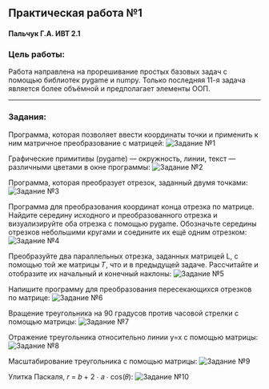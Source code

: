 ## Практическая работа №1
#### Пальчук Г.А. ИВТ 2.1

### Цель работы:

Работа направлена на прорешивание простых базовых задач с помощью библиотек pygame и numpy.
Только последняя 11-я задача является более объёмной и предполагает элементы ООП.

---

### Задания:
Программа, которая позволяет ввести координаты точки и применить к ним матричное преобразование с матрицей:
  ![Задание №1](images/task_1.png)

Графические примитивы (pygame) — окружность, линии, текст — различными цветами в окне программы:
  ![Задание №2](images/task_2.png)

Программа, которая преобразует отрезок, заданный двумя точками:
  ![Задание №3](images/task_3.png)

Программа для преобразования координат конца отрезка по матрице. Найдите середину исходного и преобразованного отрезка и визуализируйте оба отрезка с помощью pygame. Обозначьте середины отрезков небольшими кругами и соедините их ещё одним отрезком:
  ![Задание №4](images/task_4.png)

Преобразуйте два параллельных отрезка, заданных матрицей L, с помощью той же матрицы 𝑇, что и в предыдущей задаче. Рассчитайте и отобразите их начальный и конечный наклоны:
  ![Задание №5](images/task_5.png)

 Напишите программу для преобразования пересекающихся отрезков по матрице:
  ![Задание №6](images/task_6.png)

Вращение треугольника на 90 градусов против часовой стрелки с помощью матрицы:
  ![Задание №7](images/task_7.png)

Отражение треугольника относительно линии y=x с помощью матрицы:
  ![Задание №8](images/task_8.png)

Масштабирование треугольника с помощью матрицы:
  ![Задание №9](images/task_9.png)

Улитка Паскаля, 𝑟 = 𝑏 + 2 ⋅ 𝑎 ⋅ cos(𝜃):
  ![Задание №10](images/task_10.png)
